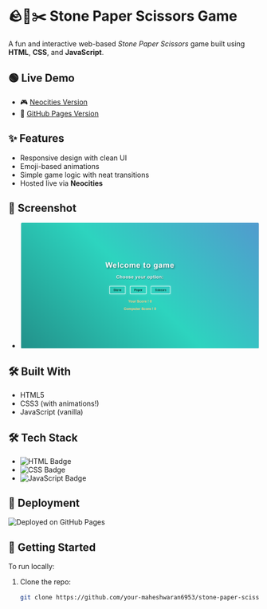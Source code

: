 # 🪨📄✂️ Stone Paper Scissors Game

A fun and interactive web-based *Stone Paper Scissors* game built using **HTML**, **CSS**, and **JavaScript**.

## 🟢 Live Demo
- 🎮 [Neocities Version](https://mahesh123.neocities.org/game/stone_paper_scissor)
- 🚀 [GitHub Pages Version](https://maheshwaran6953.github.io/stone-paper-scissors/)

## ✨ Features
- Responsive design with clean UI
- Emoji-based animations
- Simple game logic with neat transitions
- Hosted live via **Neocities**

## 📸 Screenshot  
- ![Game Preview](preview.png)

## 🛠️ Built With
- HTML5
- CSS3 (with animations!)
- JavaScript (vanilla)

## 🛠️ Tech Stack  
- ![HTML Badge](https://img.shields.io/badge/HTML-5-orange?style=flat-square)  
- ![CSS Badge](https://img.shields.io/badge/CSS-3-blue?style=flat-square)  
- ![JavaScript Badge](https://img.shields.io/badge/JavaScript-ES6-yellow?style=flat-square)  

## 🚀 Deployment  
![Deployed on GitHub Pages](https://img.shields.io/badge/Deployed-GitHub%20Pages-brightgreen?style=flat-square)  

## 🚀 Getting Started
To run locally:
1. Clone the repo:
   ```bash
   git clone https://github.com/your-maheshwaran6953/stone-paper-scissors.git
